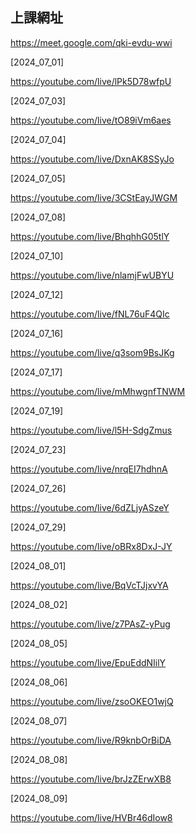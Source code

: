 ## 上課網址

https://meet.google.com/qki-evdu-wwi

[2024_07_01]

https://youtube.com/live/lPk5D78wfpU


[2024_07_03]

https://youtube.com/live/tO89iVm6aes


[2024_07_04]

https://youtube.com/live/DxnAK8SSyJo

[2024_07_05]

https://youtube.com/live/3CStEayJWGM

[2024_07_08]

https://youtube.com/live/BhqhhG05tlY


[2024_07_10]

https://youtube.com/live/nlamjFwUBYU


[2024_07_12]

https://youtube.com/live/fNL76uF4QIc


[2024_07_16]

https://youtube.com/live/q3som9BsJKg


[2024_07_17]

https://youtube.com/live/mMhwgnfTNWM


[2024_07_19]

https://youtube.com/live/l5H-SdgZmus

[2024_07_23]

https://youtube.com/live/nrqEI7hdhnA

[2024_07_26]

https://youtube.com/live/6dZLjyASzeY

[2024_07_29]

https://youtube.com/live/oBRx8DxJ-JY

[2024_08_01]

https://youtube.com/live/BqVcTJjxvYA

[2024_08_02]

https://youtube.com/live/z7PAsZ-yPug

[2024_08_05]

https://youtube.com/live/EpuEddNIilY

[2024_08_06]

https://youtube.com/live/zsoOKEO1wjQ

[2024_08_07]

https://youtube.com/live/R9knbOrBiDA

[2024_08_08]

https://youtube.com/live/brJzZErwXB8

[2024_08_09]

https://youtube.com/live/HVBr46dIow8
